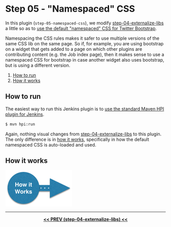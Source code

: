 # Step 05 - "Namespaced" CSS
In this plugin (`step-05-namespaced-css`), we modify <a href="../../../tree/master/step-04-externalize-libs">step-04-externalize-libs</a>
a little so as to [use the default "namespaced" CSS for Twitter Bootstrap](https://github.com/jenkinsci/js-libs/tree/master/bootstrap#css-namespacing).

Namespacing the CSS rules makes it safer to use multiple versions of the same CSS lib on the same page. So if, for example, you are
using bootstrap on a widget that gets added to a page on which other plugins are contributing content (e.g. the Job index page),
then it makes sense to use a namespaced CSS for bootstrap in case another widget also uses bootstrap, but is using a different version.

<p>
<ol>
    <li><a href="#how-to-run">How to run</a><br/>
    <li><a href="HOW-IT-WORKS.md">How it works</a><br/>
</ol>    
</p>

## How to run
The easiest way to run this Jenkins plugin is to [use the standard Maven HPI plugin for Jenkins](https://wiki.jenkins-ci.org/display/JENKINS/Plugin+tutorial#Plugintutorial-DebuggingaPlugin).

```sh
$ mvn hpi:run
```

Again, nothing visual changes from <a href="../../../tree/master/step-04-externalize-libs">step-04-externalize-libs</a> to this plugin.
The only difference is in <a href="HOW-IT-WORKS.md">how it works</a>, specifically in how the default namespaced CSS is auto-loaded and used.

## How it works

<a href="HOW-IT-WORKS.md"><img src="../img/how-it-works.png" /></a>

<hr/>
<p align="center">
<b><a href="../../../tree/master/step-04-externalize-libs">&lt;&lt; PREV (step-04-externalize-libs) &lt;&lt;</a></b>
</p>

[Node.js]: https://nodejs.org
[Gulp]: https://github.com/gulpjs/gulp
[jenkins-js-builder]: https://github.com/jenkinsci/js-builder
[jenkins-js-modules]: https://github.com/jenkinsci/js-modules
[jenkins-js-libs]: https://github.com/jenkinsci/js-libs
[CommonJS]: http://www.commonjs.org/
[jquery-detached]: https://github.com/tfennelly/jquery-detached
[bootstrap-detached]: https://github.com/tfennelly/bootstrap-detached
[Browserify]: http://browserify.org/
[bundle]: https://github.com/jenkinsci/js-modules/blob/master/FAQs.md#what-is-the-difference-between-a-module-and-a-bundle


